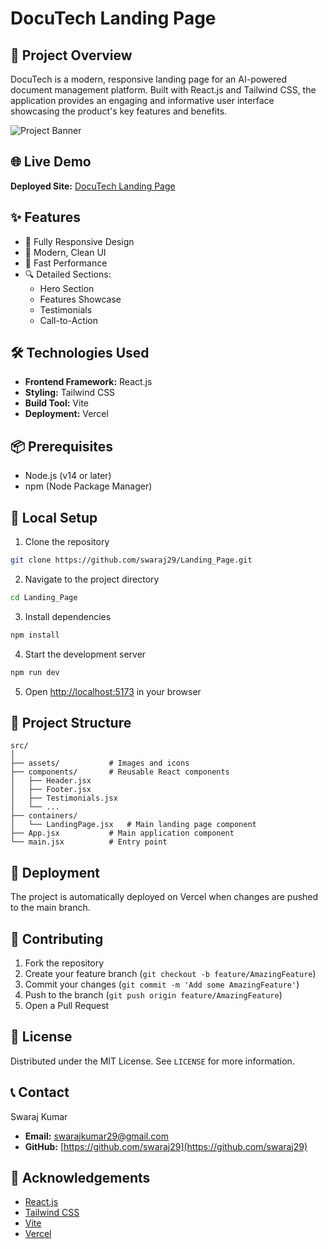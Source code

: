 # DocuTech Landing Page

## 🚀 Project Overview

DocuTech is a modern, responsive landing page for an AI-powered document management platform. Built with React.js and Tailwind CSS, the application provides an engaging and informative user interface showcasing the product's key features and benefits.

![Project Banner](./src/assets/readme-banner.png)

## 🌐 Live Demo

**Deployed Site:** [DocuTech Landing Page](https://landing-page-wheat-phi-62.vercel.app/)

## ✨ Features

- 📱 Fully Responsive Design
- 🎨 Modern, Clean UI
- 🚀 Fast Performance
- 🔍 Detailed Sections:
  - Hero Section
  - Features Showcase
  - Testimonials
  - Call-to-Action

## 🛠 Technologies Used

- **Frontend Framework:** React.js
- **Styling:** Tailwind CSS
- **Build Tool:** Vite
- **Deployment:** Vercel

## 📦 Prerequisites

- Node.js (v14 or later)
- npm (Node Package Manager)

## 🔧 Local Setup

1. Clone the repository
```bash
git clone https://github.com/swaraj29/Landing_Page.git
```

2. Navigate to the project directory
```bash
cd Landing_Page
```

3. Install dependencies
```bash
npm install
```

4. Start the development server
```bash
npm run dev
```

5. Open [http://localhost:5173](http://localhost:5173) in your browser

## 📂 Project Structure

```
src/
│
├── assets/           # Images and icons
├── components/       # Reusable React components
│   ├── Header.jsx
│   ├── Footer.jsx
│   ├── Testimonials.jsx
│   └── ...
├── containers/
│   └── LandingPage.jsx   # Main landing page component
├── App.jsx           # Main application component
└── main.jsx          # Entry point
```

## 🚀 Deployment

The project is automatically deployed on Vercel when changes are pushed to the main branch.

## 🤝 Contributing

1. Fork the repository
2. Create your feature branch (`git checkout -b feature/AmazingFeature`)
3. Commit your changes (`git commit -m 'Add some AmazingFeature'`)
4. Push to the branch (`git push origin feature/AmazingFeature`)
5. Open a Pull Request

## 📄 License

Distributed under the MIT License. See `LICENSE` for more information.

## 📞 Contact

Swaraj Kumar 
- **Email:** swarajkumar29@gmail.com
- **GitHub:** [https://github.com/swaraj29](https://github.com/swaraj29)

## 🙏 Acknowledgements

- [React.js](https://reactjs.org/)
- [Tailwind CSS](https://tailwindcss.com/)
- [Vite](https://vitejs.dev/)
- [Vercel](https://vercel.com/)
